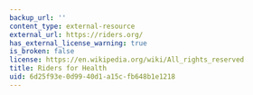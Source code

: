 ```yaml
---
backup_url: ''
content_type: external-resource
external_url: https://riders.org/
has_external_license_warning: true
is_broken: false
license: https://en.wikipedia.org/wiki/All_rights_reserved
title: Riders for Health
uid: 6d25f93e-0d99-40d1-a15c-fb648b1e1218
---
```


